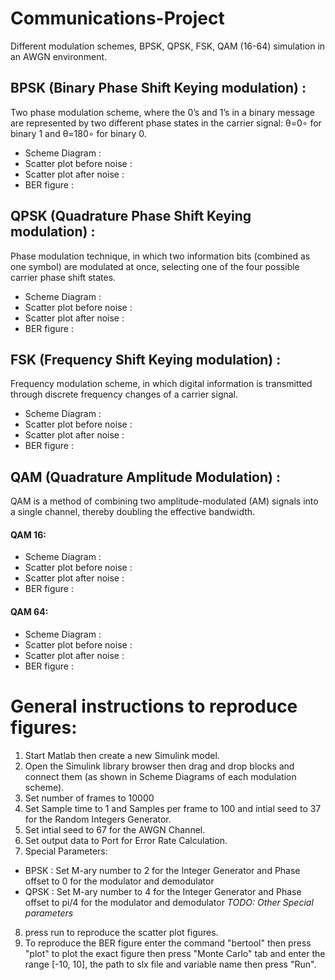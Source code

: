 # Communications-Project
Different modulation schemes, BPSK, QPSK, FSK, QAM (16-64) simulation in an AWGN environment.

## BPSK (Binary Phase Shift Keying modulation) :
Two phase modulation scheme, where the 0’s and 1’s in a binary message are represented by two different phase states in the carrier signal: θ=0∘ for binary 1 and θ=180∘ for binary 0.

* Scheme Diagram :
* Scatter plot before noise :
* Scatter plot after noise :
* BER figure :

## QPSK (Quadrature Phase Shift Keying modulation)  :
Phase modulation technique, in which two information bits (combined as one symbol) are modulated at once, selecting one of the four possible carrier phase shift states.

* Scheme Diagram :
* Scatter plot before noise :
* Scatter plot after noise :
* BER figure :

## FSK (Frequency Shift Keying modulation)  :
Frequency modulation scheme, in which digital information is transmitted through discrete frequency changes of a carrier signal.

* Scheme Diagram :
* Scatter plot before noise :
* Scatter plot after noise :
* BER figure :

## QAM (Quadrature Amplitude Modulation)  :
QAM is a method of combining two amplitude-modulated (AM) signals into a single channel, thereby doubling the effective bandwidth.

#### QAM 16:
* Scheme Diagram :
* Scatter plot before noise :
* Scatter plot after noise :
* BER figure :

#### QAM 64:
* Scheme Diagram :
* Scatter plot before noise :
* Scatter plot after noise :
* BER figure :

# General instructions to reproduce figures:
1. Start Matlab then create a new Simulink model.
2. Open the Simulink library browser then drag and drop blocks and connect them (as shown in Scheme Diagrams of each modulation scheme).
3. Set number of frames to 10000 
4. Set Sample time to 1 and Samples per frame to 100 and intial seed to 37 for the Random Integers Generator.
5. Set intial seed to 67 for the AWGN Channel.
6. Set output data to Port for Error Rate Calculation.
7. Special Parameters: 
  * BPSK : Set M-ary number to 2 for the Integer Generator and Phase offset to 0 for the modulator and demodulator
  * QPSK : Set M-ary number to 4 for the Integer Generator and Phase offset to pi/4 for the modulator and demodulator
  *TODO: Other Special parameters*
8. press run to reproduce the scatter plot figures.
9. To reproduce the BER figure enter the command "bertool" then press "plot" to plot the exact figure then press "Monte Carlo" tab and      enter the range [-10, 10], the path to slx file and variable name then press "Run".
